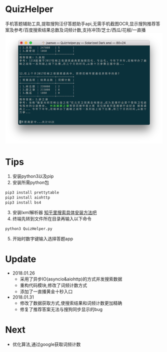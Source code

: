 # QuizHelper
手机答题辅助工具,提取搜狗汪仔答题助手api,无需手机截图OCR,显示搜狗推荐答案及参考/百度搜索结果总数及词频计数,支持冲顶/芝士/西瓜/花椒/一直播
![Screenshots](https://github.com/joanwe/QuizHelper/blob/master/Screenshots.png)
# Tips
1. 安装python3以及pip
2. 安装所需python包

```
pip3 install prettytable  
pip3 install aiohttp
pip3 install bs4
```
3. 安装lxml解析器 [知乎里搜索具体安装方法吧](https://www.zhihu.com/question/30047496/answer/108902875)
4. 终端先转到文件所在目录再输入以下命令

```
python3 QuizHelper.py
```
5. 开始时数字键输入选择答题app

# Update
* 2018.01.26
  - 采用了异步IO(asyncio&aiohttp)的方式并发搜索数据
  - 重构代码模块,修改了词频计数方式
  - 添加了一直播黄金十秒入口
* 2018.01.31
  * 修改了数据获取方式,使搜索结果和词频计数更加精确
  * 修复了推荐答案无法与搜狗同步显示的bug

# Next

- 优化算法,通过google获取词频计数


